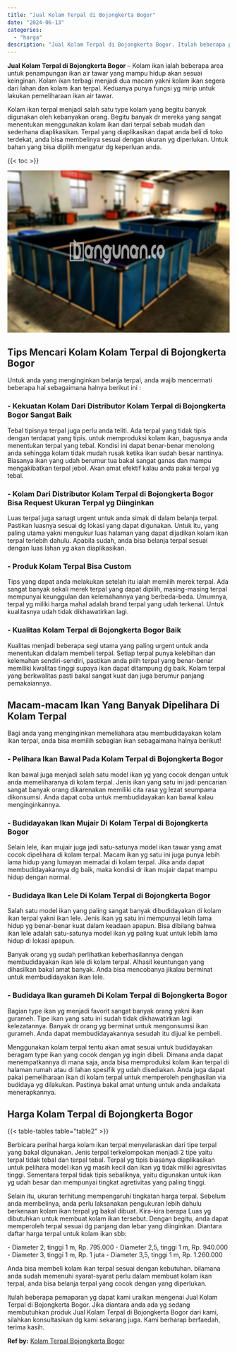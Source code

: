 ```yaml
---
title: "Jual Kolam Terpal di Bojongkerta Bogor"
date: "2024-06-13"
categories: 
  - "harga"
description: "Jual Kolam Terpal di Bojongkerta Bogor. Itulah beberapa pemaparan yg dapat kami uraikan mengenai Jual Kolam Terpal di Bojongkerta Bogor. Jika diantara anda a..."
---
```


**Jual Kolam Terpal di Bojongkerta Bogor** – Kolam ikan ialah beberapa area untuk penampungan ikan air tawar yang mampu hidup akan sesuai keinginan. Kolam ikan terbagi menjadi dua macam yakni kolam ikan segera dari lahan dan kolam ikan terpal. Keduanya punya fungsi yg mirip untuk lakukan pemeliharaan ikan air tawar.

Kolam ikan terpal menjadi salah satu type kolam yang begitu banyak digunakan oleh kebanyakan orang. Begitu banyak dr mereka yang sangat menentukan menggunakan kolam ikan dari terpal sebab mudah dan sederhana diaplikasikan. Terpal yang diaplikasikan dapat anda beli di toko terdekat, anda bisa membelinya sesuai dengan ukuran yg diperlukan. Untuk bahan yang bisa dipilih mengatur dg keperluan anda.

{{< toc >}}

![Jual Kolam Terpal di Bojongkerta Bogor](/images/jual-kolam-terpal-20.png)

## Tips Mencari Kolam Kolam Terpal di Bojongkerta Bogor

Untuk anda yang menginginkan belanja terpal, anda wajib mencermati beberapa hal sebagaimana halnya berikut ini :

### \- Kekuatan Kolam Dari Distributor Kolam Terpal di Bojongkerta Bogor Sangat Baik

Tebal tipisnya terpal juga perlu anda teliti. Ada terpal yang tidak tipis dengan terdapat yang tipis. untuk memproduksi kolam ikan, bagusnya anda menentukan terpal yang tebal. Kondisi ini dapat benar-benar menolong anda sehingga kolam tidak mudah rusak ketika ikan sudah besar nantinya. Biasanya ikan yang udah berumur tua bakal sangat ganas dan mampu mengakibatkan terpal jebol. Akan amat efektif kalau anda pakai terpal yg tebal.

### \- Kolam Dari Distributor Kolam Terpal di Bojongkerta Bogor Bisa Request Ukuran Terpal yg Diinginkan

Luas terpal juga sanagt urgent untuk anda simak di dalam belanja terpal. Pastikan luasnya sesuai dg lokasi yang dapat digunakan. Untuk itu, yang paling utama yakni mengukur luas halaman yang dapat dijadikan kolam ikan terpal terlebih dahulu. Apabila sudah, anda bisa belanja terpal sesuai dengan luas lahan yg akan diaplikasikan.

### \- Produk Kolam Terpal Bisa Custom

Tips yang dapat anda melakukan setelah itu ialah memilih merek terpal. Ada sangat banyak sekali merek terpal yang dapat dipilih, masing-masing terpal mempunyai keunggulan dan kelemahannya yang berbeda-beda. Umumnya, terpal yg miliki harga mahal adalah brand terpal yang udah terkenal. Untuk kualitasnya udah tidak dikhawatirkan lagi.

### \- Kualitas Kolam Terpal di Bojongkerta Bogor Baik

Kualitas menjadi beberapa segi utama yang paling urgent untuk anda menentukan didalam membeli terpal. Setiap terpal punya kelebihan dan kelemahan sendiri-sendiri, pastikan anda pilih terpal yang benar-benar memiliki kwalitas tinggi supaya ikan dapat ditampung dg baik. Kolam terpal yang berkwalitas pasti bakal sangat kuat dan juga berumur panjang pemakaiannya.

## Macam-macam Ikan Yang Banyak Dipelihara Di Kolam Terpal

Bagi anda yang menginginkan memeliahara atau membudidayakan kolam ikan terpal, anda bisa memilih sebagian ikan sebagaimana halnya berikut!

### \- Pelihara Ikan Bawal Pada Kolam Terpal di Bojongkerta Bogor

Ikan bawal juga menjadi salah satu model ikan yg yang cocok dengan untuk anda memeliharanya di kolam terpal. Jenis ikan yang satu ini jadi pencarian sangat banyak orang dikarenakan memiliki cita rasa yg lezat seumpama dikonsumsi. Anda dapat coba untuk membudidayakan kan bawal kalau menginginkannya.

### \- Budidayakan Ikan Mujair Di Kolam Terpal di Bojongkerta Bogor

Selain lele, ikan mujair juga jadi satu-satunya model ikan tawar yang amat cocok dipelihara di kolam terpal. Macam ikan yg satu ini juga punya lebih lama hidup yang lumayan memadai di kolam terpal. Jika anda dapat membudidayakannya dg baik, maka kondisi dr ikan mujair dapat mampu hidup dengan normal.

### \- Budidaya Ikan Lele Di Kolam Terpal di Bojongkerta Bogor

Salah satu model ikan yang paling sangat banyak dibudidayakan di kolam ikan terpal yakni ikan lele. Jenis ikan yg satu ini mempunyai lebih lama hidup yg benar-benar kuat dalam keadaan apapun. Bisa dibilang bahwa ikan lele adalah satu-satunya model ikan yg paling kuat untuk lebih lama hidup di lokasi apapun.

Banyak orang yg sudah perlihatkan keberhasilannya dengan membudidayakan ikan lele di kolam terpal. Alhasil keuntungan yang dihasilkan bakal amat banyak. Anda bisa mencobanya jikalau berminat untuk membudidayakan ikan lele.

### \- Budidaya Ikan gurameh Di Kolam Terpal di Bojongkerta Bogor

Bagian type ikan yg menjadi favorit sangat banyak orang yakni ikan gurameh. Tipe ikan yang satu ini sudah tidak dikhawatirkan lagi kelezatannya. Banyak dr orang yg berminat untuk mengonsumsi ikan gurameh. Anda dapat membudidayakannya sesudah itu dijual ke pembeli.

Menggunakan kolam terpal tentu akan amat sesuai untuk budidayakan beragam type ikan yang cocok dengan yg ingin dibeli. Dimana anda dapat menempatkannya di mana saja, anda bisa memproduksi kolam ikan terpal di halaman rumah atau di lahan spesifik yg udah disediakan. Anda juga dapat pakai pemeliharaan ikan di kolam terpal untuk memperoleh penghasilan via budidaya yg dilakukan. Pastinya bakal amat untung untuk anda andaikata menerapkannya.

## Harga Kolam Terpal di Bojongkerta Bogor

{{< table-tables table="table2" >}}

Berbicara perihal harga kolam ikan terpal menyelaraskan dari tipe terpal yang bakal digunakan. Jenis terpal terkelompokan menjadi 2 tipe yaitu terpal tidak tebal dan terpal tebal. Terpal yg tipis biasanya diaplikasikan untuk pelihara model ikan yg masih kecil dan ikan yg tidak miliki agresivitas tinggi. Sementara terpal tidak tipis sebaliknya, yaitu digunakan untuk ikan yg udah besar dan mempunyai tingkat agretivitas yang paling tinggi.

Selain itu, ukuran terhitung mempengaruhi tingkatan harga terpal. Sebelum anda membelinya, anda perlu laksanakan pengukuran lebih dahulu berkenaan kolam ikan terpal yg bakal dibuat. Kira-kira berapa Luas yg dibutuhkan untuk membuat kolam ikan tersebut. Dengan begitu, anda dapat memperoleh terpal sesuai dg panjang dan lebar yang diinginkan. Diantara daftar harga terpal untuk kolam ikan sbb:

\- Diameter 2, tinggi 1 m, Rp. 795.000 - Diameter 2,5, tinggi 1 m, Rp. 940.000 - Diameter 3, tinggi 1 m, Rp. 1 juta - Diameter 3,5, tinggi 1 m, Rp. 1.260.000

Anda bisa membeli kolam ikan terpal sesuai dengan kebutuhan. bilamana anda sudah memenuhi syarat-syarat perlu dalam membuat kolam ikan terpal, anda bisa belanja terpal yang cocok dengan yang diperlukan.

Itulah beberapa pemaparan yg dapat kami uraikan mengenai Jual Kolam Terpal di Bojongkerta Bogor. Jika diantara anda ada yg sedang membutuhkan produk Jual Kolam Terpal di Bojongkerta Bogor dari kami, silahkan konsultasikan dg kami sekarang juga. Kami berharap berfaedah, terima kasih.

**Ref by:** [Kolam Terpal Bojongkerta Bogor](https://id.wikipedia.org/wiki/Kolam)
